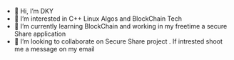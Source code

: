 - 👋 Hi, I’m DKY
- 👀 I’m interested in C++ Linux Algos and BlockChain Tech
- 🌱 I’m currently learning BlockChain and working in my freetime a secure Share application
- 💞️ I’m looking to collaborate on Secure Share project . If intrested shoot me a message on my email
